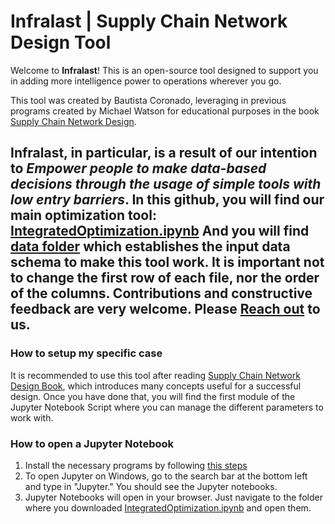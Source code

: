 # Infralast | Supply Chain Network Design Tool
Welcome to **Infralast**!
This is an open-source tool designed to support you in 
adding more intelligence power to operations wherever you go.


 This tool was created by Bautista Coronado, leveraging in 
 previous programs created by Michael Watson for educational 
 purposes in the book [Supply Chain Network Design](http://networkdesignbook.com/).

Infralast, in particular, is a result of our intention to
*Empower people to make data-based decisions through 
the usage of simple tools with low entry barriers*.
In this github, you will find our main optimization tool: [IntegratedOptimization.ipynb](https://github.com/bauticoro/network_design_tool/blob/main/IntegratedOptimization.ipynb)
And you will find [data folder](https://github.com/bauticoro/network_design_tool/tree/main/data) which establishes the input data schema to make this tool work. 
It is important not to change the first row of each file, nor the order of the columns.
Contributions and constructive feedback are very welcome. 
Please [Reach out](bauticoro@gmail.com) to us.
---
### How to setup my specific case
It is recommended to use this tool after reading [Supply Chain Network Design Book](http://networkdesignbook.com/),  which introduces many concepts useful for a successful design. 
Once you have done that, you will find the first module of the Jupyter Notebook Script where you can manage the different parameters to work with.
### How to open a Jupyter Notebook
1. Install the necessary programs by following [this steps](http://networkdesignbook.com/wp-content/uploads/2019/02/Steps-to-install-Python-Anaconda-and-PuLP-and-plotly-packages.pdf)
2. To open Jupyter on Windows, go to the search bar at the bottom left and type in "Jupyter." You should see the Jupyter notebooks.
3. Jupyter Notebooks will open in your browser.  Just navigate to the folder where you downloaded [IntegratedOptimization.ipynb](https://github.com/bauticoro/network_design_tool/blob/main/IntegratedOptimization.ipynb) and open them.
